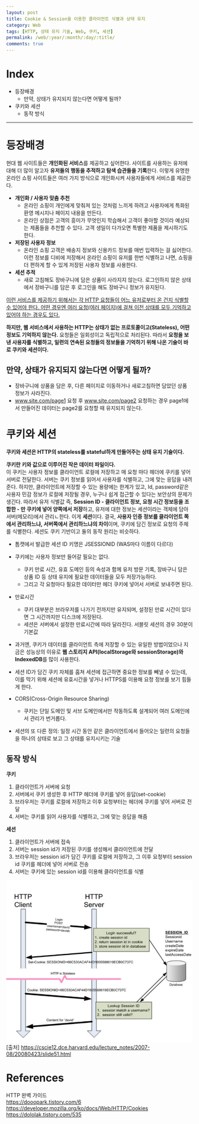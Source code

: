 ```yaml
---
layout: post
title: Cookie & Session을 이용한 클라이언트 식별과 상태 유지
category: Web
tags: [HTTP, 상태 유지 기술, Web, 쿠키, 세션]
permalink: /web/:year/:month/:day/:title/
comments: true
---
```


# Index

- 등장배경
  - 만약, 상태가 유지되지 않는다면 어떻게 될까?
- 쿠키와 세션
  - 동작 방식

---

# 등장배경

현대 웹 사이트들은 **개인화된 서비스**를 제공하고 싶어한다. 사이트를 사용하는 유저에 대해 더 많이 알고자 **유저들의 행동을 추적하고 탐색 습관들을 기록**한다. 이렇게 유명한 온라인 쇼핑 사이트들은 여러 가지 방식으로 개인화시켜 사용자들에게 서비스를 제공한다.

- **개인화 / 사용자 맞춤 추천**
  - 온라인 쇼핑이 개인에게 맞춰져 있는 것처럼 느끼게 하려고 사용자에게 특화된 환영 메시지나 페이지 내용을 만든다.
  - 온라인 상점은 고객의 흥미가 무엇인지 학습해서 고객이 좋아할 것이라 예상되는 제품들을 추천할 수 있다. 고객 생일이 다가오면 특별한 제품을 제시하기도 한다.
- **저장된 사용자 정보**
  - 온라인 쇼핑 고객은 배송지 정보와 신용카드 정보를 매번 입력하는 걸 싫어한다. 이런 정보를 디비에 저장해서 온라인 쇼핑이 유저를 한번 식별하고 나면, 쇼핑을 더 편하게 할 수 있게 저장된 사용자 정보를 사용한다.
- **세션 추적**
  - 새로 고침해도 장바구니에 담은 상품이 사라지지 않는다. 로그인하지 않은 상태에서 장바구니를 담은 후 로그인을 해도 장바구니 정보가 유지된다.

<u>이런 서비스를 제공하기 위해서는 각 HTTP 요청들이 어느 유저로부터 온 건지 식별할 수 있어야 한다. 어떤 경우엔 여러 요청(여러 페이지)에 걸쳐 이전 상태를 모두 기억하고 있어야 하는 경우도 있다.</u>

**하지만, 웹 서비스에서 사용하는 HTTP는 상태가 없는 프로토콜이고(Stateless), 어떤 정보도 기억하지 않는다.** 요청들은 일회성이고 독립적으로 처리된다.
따라서 **요청을 보낸 사용자를 식별하고, 일련의 연속된 요청들의 정보들을 기억하기 위해 나온 기술이 바로 쿠키와 세션이다.**

## 만약, 상태가 유지되지 않는다면 어떻게 될까?

- 장바구니에 상품을 담은 후, 다른 페이지로 이동하거나 새로고침하면 담았던 상품 정보가 사라진다.
- www.site.com/page1 요청 후 www.site.com/page2 요청하는 경우 page1에서 만들어진 데이터는 page2를 요청할 때 유지되지 않는다.

# 쿠키와 세션

**쿠키와 세션은 HTTP의 stateless를 stateful하게 만들어주는 상태 유지 기술이다.**

**쿠키란 키와 값으로 이루어진 작은 데이터 파일이다.** <br>이 쿠키는 사용자 정보를 클라이언트 로컬에 저장하고 매 요청 마다 헤더에 쿠키를 넣어 서버로 전달한다. 서버는 쿠키 정보를 읽어서 사용자를 식별하고, 그에 맞는 응답을 내려준다. 하지만, 클라이언트에 저장할 수 있는 용량에는 한계가 있고, Id, password같은 사용자 민감 정보가 로컬에 저장될 경우, 누구나 쉽게 접근할 수 있다는 보안상의 문제가 생긴다. 따라서 유저 식별값 즉, **Session ID - 클라이언트 정보, 요청 시간 정보등을 조합한 - 만 쿠키에 넣어 양쪽에서 저장**하고, 유저에 대한 정보는 세션이라는 객체에 담아 서버(메모리)에서 관리ㄴ한다. 이게 **세션**이다.
결국, **사용자 인증 정보를 클라이언트 쪽에서 관리하느냐, 서버쪽에서 관리하느냐의 차이**이며, 쿠키에 담긴 정보로 요청의 주체를 식별한다. 세션도 쿠키 기반이고 둘의 동작 원리는 비슷하다.

- 톰캣에서 발급한 세션 ID 키명은 JSESSIONID (WAS마다 이름이 다르다)
- 쿠키에는 사용자 정보만 들어갈 필요는 없다.
  - 쿠키 만료 시간, 유효 도메인 등의 속성과 함께 유저 방문 기록, 장바구니 담은 상품 ID 등 상태 유지에 필요한 데이터들을 모두 저장가능하다.
  - 그리고 각 요청마다 필요한 데이터만 헤더 쿠키에 넣어서 서버로 보내주면 된다.
- 만료시간

  - 쿠키 대부분은 브라우저를 나가기 전까지만 유지되며, 설정된 만료 시간이 있다면 그 시간까지만 디스크에 저장된다.
  - 세션은 서버에서 설정한 만료시간에 따라 달라진다. 서블릿 세션의 경우 30분이 기본값

- 과거엔, 쿠키가 데이터를 클라이언트 측에 저장할 수 있는 유일한 방법이었으나 지금은 성능상의 이유로 **웹 스토리지 API(localStorage와 sessionStorage)와 IndexedDB**를 많이 사용한다.

- 세션 ID가 담긴 쿠키 자체를 훔쳐 세션에 접근하면 중요한 정보를 빼낼 수 있는데, 이를 막기 위해 세션에 유효시간을 넣거나 HTTPS를 이용해 요청 정보를 보기 힘들게 한다.
- CORS(Cross-Origin Resource Sharing)

  - 쿠키는 단일 도메인 및 서브 도메인에서만 작동하도록 설계되어 여러 도메인에서 관리가 번거롭다.

- 세션의 또 다른 정의: 일정 시간 동안 같은 클라이언트에서 들어오는 일련의 요청들을 하나의 상태로 보고 그 상태를 유지시키는 기술

## 동작 방식

**쿠키**

1. 클라이언트가 서버에 요청
2. 서버에서 쿠키 생성한 후 HTTP 헤더에 쿠키를 넣어 응답(set-cookie)
3. 브라우저는 쿠키를 로컬에 저장하고 이후 요청부터는 헤더에 쿠키를 넣어 서버로 전달
4. 서버는 쿠키를 읽어 사용자를 식별하고, 그에 맞는 응답을 해줌

**세션**

1. 클라이언트가 서버에 접속
2. 서버는 session id가 저장된 쿠키를 생성해서 클라이언트에 전달
3. 브라우저는 session id가 담긴 쿠키를 로컬에 저장하고, 그 이후 요청부터 session id 쿠키를 헤더에 넣어 서버로 전송
4. 서버는 쿠키에 있는 session id를 이용해 클라이언트를 식별

![alt text](/public/img/web/session.png "세션 인증 동작 과정")
[출처] https://cscie12.dce.harvard.edu/lecture_notes/2007-08/20080423/slide51.html

# References

HTTP 완벽 가이드<br>
https://dooopark.tistory.com/6<br>
https://developer.mozilla.org/ko/docs/Web/HTTP/Cookies<br>
https://dololak.tistory.com/535<br>
